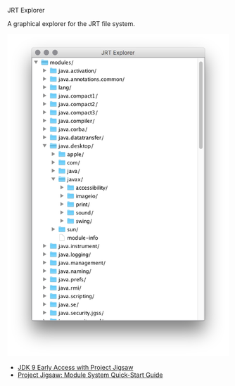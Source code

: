JRT Explorer

A graphical explorer for the JRT file system.

<img src="https://raw.githubusercontent.com/marschall/jrt-explorer/master/src/documentation/screenshot.png" width="512" height="734" alt="screenshot">

 * [JDK 9 Early Access with Project Jigsaw](https://jdk9.java.net/jigsaw/)
 * [Project Jigsaw: Module System Quick-Start Guide](http://openjdk.java.net/projects/jigsaw/quick-start)
